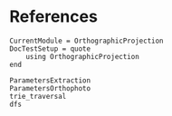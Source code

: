 # References
```@meta
CurrentModule = OrthographicProjection
DocTestSetup = quote
    using OrthographicProjection
end
```

```@docs
ParametersExtraction
ParametersOrthophoto
trie_traversal
dfs
```
